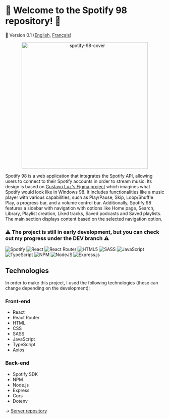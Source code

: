 # :musical_note: Welcome to the Spotify 98 repository! :floppy_disk:
🚀 Version 0.1 ([English](https://github.com/naomi-lgt/spotify-98/blob/master/README.md), [Français](https://github.com/naomi-lgt/spotify-98/blob/master/README.fr.md))

<div align="center">
  <img src="https://iili.io/J9rLex1.png" alt="spotify-98-cover" border="0" style="height: 400px">
</div>

Spotify 98 is a web application that integrates the Spotify API, allowing users to connect to their Spotify accounts in order to stream music. Its design is based on [Gustavo Luz's Figma project](https://www.figma.com/file/9tJEcEEvMDdj1v4cGGCg0i/W100-2-Design-System-(Community)?type=design&node-id=112-4513&mode=design&t=zjpFtWJYPZ1xB0MV-0) which imagines what Spotify would look like in Windows 98. It includes functionalities like a music player with various capabilities, such as Play/Pause, Skip, Loop/Shuffle Play, a progress bar, and a volume control bar. Additionally, Spotify 98 features a sidebar with navigation with options like Home page, Search, Library, Playlist creation, Liked tracks, Saved podcasts and Saved playlists. The main section displays content based on the selected navigation option.

### :warning: The project is still in early development, but you can check out my progress under the DEV branch :warning:

![Spotify](https://img.shields.io/badge/Spotify-1ED760?style=for-the-badge&logo=spotify&logoColor=white)
![React](https://img.shields.io/badge/react-%2320232a.svg?style=for-the-badge&logo=react&logoColor=%2361DAFB)
![React Router](https://img.shields.io/badge/React_Router-CA4245?style=for-the-badge&logo=react-router&logoColor=white)
![HTML5](https://img.shields.io/badge/html5-%23E34F26.svg?style=for-the-badge&logo=html5&logoColor=white)
![SASS](https://img.shields.io/badge/SASS-hotpink.svg?style=for-the-badge&logo=SASS&logoColor=white)
![JavaScript](https://img.shields.io/badge/javascript-%23323330.svg?style=for-the-badge&logo=javascript&logoColor=%23F7DF1E) 
![TypeScript](https://img.shields.io/badge/typescript-%23007ACC.svg?style=for-the-badge&logo=typescript&logoColor=white)
![NPM](https://img.shields.io/badge/NPM-%23000000.svg?style=for-the-badge&logo=npm&logoColor=white)
![NodeJS](https://img.shields.io/badge/node.js-6DA55F?style=for-the-badge&logo=node.js&logoColor=white)
![Express.js](https://img.shields.io/badge/express.js-%23404d59.svg?style=for-the-badge&logo=express&logoColor=%2361DAFB)

## Technologies
In order to make this project, I used the following technologies (these can change depending on the development):


### Front-end
- React
- React Router
- HTML
- CSS
- SASS
- JavaScript
- TypeScript
- Axios

### Back-end
- Spotify SDK
- NPM
- Node.js
- Express
- Cors
- Dotenv

&rarr; [Server repository](https://github.com/naomi-lgt/spotify-98-server)
